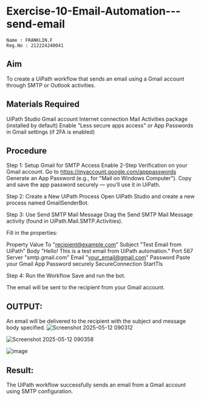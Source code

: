 # Exercise-10-Email-Automation---send-email

~~~
Name : FRANKLIN.F  
Reg.No : 212224240041 
~~~

## Aim
To create a UiPath workflow that sends an email using a Gmail account through SMTP or Outlook activities.

## Materials Required

UiPath Studio
Gmail account
Internet connection
Mail Activities package (installed by default)
Enable "Less secure apps access" or App Passwords in Gmail settings (if 2FA is enabled)

## Procedure

Step 1: Setup Gmail for SMTP Access
Enable 2-Step Verification on your Gmail account.
Go to https://myaccount.google.com/apppasswords
Generate an App Password (e.g., for "Mail on Windows Computer"). 
Copy and save the app password securely — you’ll use it in UiPath.

Step 2: Create a New UiPath Process
Open UiPath Studio and create a new process named GmailSenderBot.

Step 3: Use Send SMTP Mail Message
Drag the Send SMTP Mail Message activity (found in UiPath.Mail.SMTP.Activities).

Fill in the properties:

Property	Value
To	"recipient@example.com"
Subject	"Test Email from UiPath"
Body	"Hello! This is a test email from UiPath automation."
Port	587
Server	"smtp.gmail.com"
Email	"your_email@gmail.com"
Password	Paste your Gmail App Password securely
SecureConnection	StartTls

Step 4: Run the Workflow
Save and run the bot.

The email will be sent to the recipient from your Gmail account.

## OUTPUT:
An email will be delivered to the recipient with the subject and message body specified.
![Screenshot 2025-05-12 090312](https://github.com/user-attachments/assets/17c09443-5eae-44ff-a074-6ff1bfc1edbd)

![Screenshot 2025-05-12 090358](https://github.com/user-attachments/assets/3373b9ee-358d-4f6a-97f3-7de74e15912f)

![image](https://github.com/user-attachments/assets/70f102fb-87e2-4574-b221-e7a6fcacbcea)


## Result:
The UiPath workflow successfully sends an email from a Gmail account using SMTP configuration.
